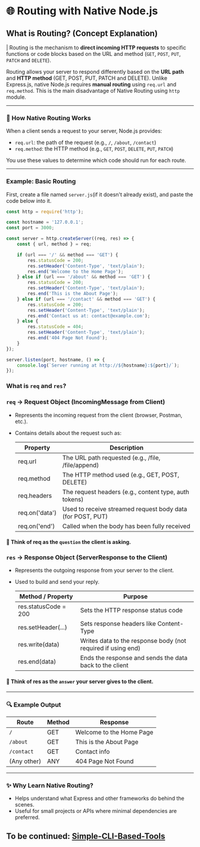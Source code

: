 
# 🌐 Routing with Native Node.js

## What is Routing? (Concept Explanation)

| Routing is the mechanism to **direct incoming HTTP requests** to specific functions or code blocks based on the URL and method (`GET`, `POST`, `PUT`, `PATCH` and `DELETE`).

Routing allows your server to respond differently based on the **URL path** and **HTTP method** (GET, POST, PUT, PATCH and DELETE). Unlike Express.js, native Node.js requires **manual routing** using `req.url` and `req.method`. This is the main disadvantage of Native Routing using `http` module.

---

### 🧠 How Native Routing Works

When a client sends a request to your server, Node.js provides:

- `req.url`: the path of the request (e.g., `/`, `/about`, `/contact`)
- `req.method`: the HTTP method (e.g., `GET`, `POST`, `DELETE`, `PUT`, `PATCH`)

You use these values to determine which code should run for each route.

---

### Example: Basic Routing

First, create a file named `server.js`(if it doesn't already exist), and paste the code below into it.

```js
const http = require('http');

const hostname = '127.0.0.1';
const port = 3000;

const server = http.createServer((req, res) => {
    const { url, method } = req;

    if (url === '/' && method === 'GET') {
        res.statusCode = 200;
        res.setHeader('Content-Type', 'text/plain');
        res.end('Welcome to the Home Page');
    } else if (url === '/about' && method === 'GET') {
        res.statusCode = 200;
        res.setHeader('Content-Type', 'text/plain');
        res.end('This is the About Page');
    } else if (url === '/contact' && method === 'GET') {
        res.statusCode = 200;
        res.setHeader('Content-Type', 'text/plain');
        res.end('Contact us at: contact@example.com');
    } else {
        res.statusCode = 404;
        res.setHeader('Content-Type', 'text/plain');
        res.end('404 Page Not Found');
    }
});

server.listen(port, hostname, () => {
    console.log(`Server running at http://${hostname}:${port}/`);
});
```

### What is `req` and `res`?
### `req` → Request Object (IncomingMessage from Client)
  - Represents the incoming request from the client (browser, Postman, etc.).
  - Contains details about the request such as:

    | Property       | Description                                                |
    | -------------- | ---------------------------------------------------------- |
    | req.url        | The URL path requested (e.g., /file, /file/append)         |
    | req.method     | The HTTP method used (e.g., GET, POST, DELETE)             |
    | req.headers    | The request headers (e.g., content type, auth tokens)      |
    | req.on('data') | Used to receive streamed request body data (for POST, PUT) |
    | req.on('end')  | Called when the body has been fully received               |

#### 🧠 Think of req as the `question` the client is asking.


### `res` → Response Object (ServerResponse to the Client)
- Represents the outgoing response from your server to the client.
- Used to build and send your reply.

    | Method / Property    | Purpose                                                      |
    | -------------------- | ------------------------------------------------------------ |
    | res.statusCode = 200 | Sets the HTTP response status code                           |
    | res.setHeader(...)   | Sets response headers like Content-Type                      |
    | res.write(data)      | Writes data to the response body (not required if using end) |
    | res.end(data)        | Ends the response and sends the data back to the client      |

    
#### 🧠 Think of res as the `answer` your server gives to the client.

---

### 🔍 Example Output

| Route       | Method | Response                 |
| ----------- | ------ | ------------------------ |
| `/`         | GET    | Welcome to the Home Page |
| `/about`    | GET    | This is the About Page   |
| `/contact`  | GET    | Contact info             |
| (Any other) | ANY    | 404 Page Not Found       |

---

### ✨ Why Learn Native Routing?
- Helps understand what Express and other frameworks do behind the scenes.
- Useful for small projects or APIs where minimal dependencies are preferred.



## To be continued: [Simple-CLI-Based-Tools](Simple-CLI-Based-Tools.md)